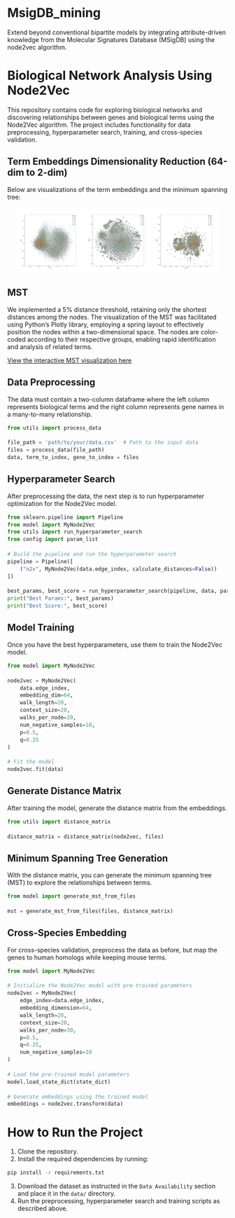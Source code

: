 # MsigDB_mining
Extend beyond conventional bipartite models by integrating attribute-driven knowledge from the Molecular Signatures Database (MSigDB) using the node2vec algorithm. 

# Biological Network Analysis Using Node2Vec

This repository contains code for exploring biological networks and discovering relationships between genes and biological terms using the Node2Vec algorithm. The project includes functionality for data preprocessing, hyperparameter search, training, and cross-species validation. 

## Term Embeddings Dimensionality Reduction (64-dim to 2-dim)

Below are visualizations of the term embeddings and the minimum spanning tree:

<p align="center">
  <img src="pic/Hs_termsFromMsigDB_PCA_64.png" alt="Term Embeddings PCA" width="30%">
  <img src="pic/Hs_termsFromMsigDB_TSNE_64.png" alt="Term Embeddings <i>t</i>-SNE" width="30%">
  <img src="pic/Hs_termsFromMsigDB_UMAP_64.png" alt="Term Embeddings UMAP" width="30%">
</p>

## MST

We implemented a 5% distance threshold, retaining only the shortest distances among the nodes. The visualization of the MST was facilitated using Python’s Plotly library, employing a spring layout to effectively position the nodes within a two-dimensional space. The nodes are color-coded according to their respective groups, enabling rapid identification and analysis of related terms.

[View the interactive MST visualization here](https://yourusername.github.io/yourrepository/pic/D64/plotly_graph_filtered.html)

## Data Preprocessing

The data must contain a two-column dataframe where the left column represents biological terms and the right column represents gene names in a many-to-many relationship.

```python
from utils import process_data

file_path = 'path/to/your/data.csv'  # Path to the input data
files = process_data(file_path)
data, term_to_index, gene_to_index = files
```

## Hyperparameter Search

After preprocessing the data, the next step is to run hyperparameter optimization for the Node2Vec model.

```python
from sklearn.pipeline import Pipeline
from model import MyNode2Vec
from utils import run_hyperparameter_search
from config import param_list

# Build the pipeline and run the hyperparameter search
pipeline = Pipeline([
    ("n2v", MyNode2Vec(data.edge_index, calculate_distances=False))
])

best_params, best_score = run_hyperparameter_search(pipeline, data, param_list)
print("Best Params:", best_params)
print("Best Score:", best_score)
```

## Model Training

Once you have the best hyperparameters, use them to train the Node2Vec model.

```python
from model import MyNode2Vec

node2vec = MyNode2Vec(
    data.edge_index,
    embedding_dim=64,
    walk_length=20,
    context_size=20,
    walks_per_node=20,
    num_negative_samples=10,
    p=0.5,
    q=0.25
)

# Fit the model
node2vec.fit(data)
```

## Generate Distance Matrix

After training the model, generate the distance matrix from the embeddings.

```python
from utils import distance_matrix

distance_matrix = distance_matrix(node2vec, files)
```

## Minimum Spanning Tree Generation

With the distance matrix, you can generate the minimum spanning tree (MST) to explore the relationships between terms.

```python
from model import generate_mst_from_files

mst = generate_mst_from_files(files, distance_matrix)
```

## Cross-Species Embedding

For cross-species validation, preprocess the data as before, but map the genes to human homologs while keeping mouse terms.

```python
from model import MyNode2Vec

# Initialize the Node2Vec model with pre-trained parameters
node2vec = MyNode2Vec(
    edge_index=data.edge_index,
    embedding_dimension=64,
    walk_length=20,
    context_size=20,
    walks_per_node=30,
    p=0.5,
    q=0.25,
    num_negative_samples=10
)

# Load the pre-trained model parameters
model.load_state_dict(state_dict)

# Generate embeddings using the trained model
embeddings = node2vec.transform(data)
```

# How to Run the Project
1. Clone the repository.
2. Install the required dependencies by running:
```bash
pip install -r requirements.txt
```
3. Download the dataset as instructed in the `Data Availability` section and place it in the `data/` directory.
4. Run the preprocessing, hyperparameter search and training scripts as described above.
